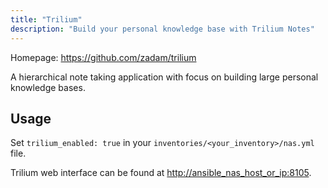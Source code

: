 ```yaml
---
title: "Trilium"
description: "Build your personal knowledge base with Trilium Notes"
---
```



Homepage: <https://github.com/zadam/trilium>

A hierarchical note taking application with focus on building large personal knowledge bases.

## Usage

Set `trilium_enabled: true` in your `inventories/<your_inventory>/nas.yml` file.

Trilium web interface can be found at <http://ansible_nas_host_or_ip:8105>.
